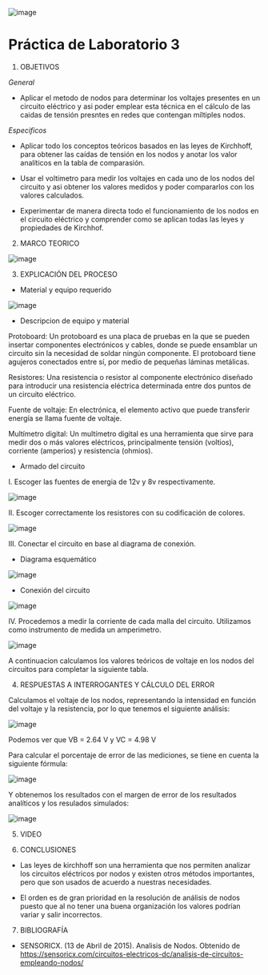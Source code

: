 ![image](https://user-images.githubusercontent.com/84390820/122505477-0afeae00-cfc2-11eb-92b3-0a3e618d0864.png)

# Práctica de Laboratorio 3 

1. OBJETIVOS

*General* 

- Aplicar el metodo de nodos para determinar los voltajes presentes en un circuito eléctrico y asi poder emplear esta técnica en el cálculo de las caidas de tensión presntes en redes que contengan míltiples nodos.

*Especificos*

- Aplicar todo los conceptos teóricos basados en las leyes de Kirchhoff, para obtener las caídas de tensión en los nodos y anotar los valor analíticos en la tabla de comparasión.

- Usar el voltímetro para medir los voltajes en cada uno de los nodos del circuito y asi obtener los valores medidos y poder compararlos con los valores calculados.

- Experimentar de manera directa todo el funcionamiento de los nodos en el circuito eléctrico y comprender como se aplican todas las leyes y propiedades de Kirchhof.

2. MARCO TEORICO

![image](https://user-images.githubusercontent.com/85137398/122514798-22459780-cfd2-11eb-9fdd-a107aeb27201.png)

3. EXPLICACIÓN DEL PROCESO

- Material y equipo requerido

![image](https://user-images.githubusercontent.com/85137398/122508558-c6761100-cfc7-11eb-8fd1-95a4f26370bb.png)

- Descripcion de equipo y material

Protoboard: Un protoboard es una placa de pruebas en la que se pueden insertar componentes electrónicos y cables, donde se puede ensamblar un circuito sin la necesidad de soldar ningún componente. El protoboard tiene agujeros conectados entre sí, por medio de pequeñas láminas metálicas.

Resistores: Una resistencia o resistor al componente electrónico diseñado para introducir una resistencia eléctrica determinada entre dos puntos de un circuito eléctrico.

Fuente de voltaje: En electrónica, el elemento activo que puede transferir energía se llama fuente de voltaje.

Multímetro digital: Un multímetro digital es una herramienta que sirve para medir dos o más valores eléctricos, principalmente tensión (voltios), corriente (amperios) y resistencia (ohmios).

- Armado del circuito

I. Escoger las fuentes de energia de 12v y 8v respectivamente.

![image](https://user-images.githubusercontent.com/85137398/122508940-76e41500-cfc8-11eb-9417-01fa16475eeb.png)

II. Escoger correctamente los resistores con su codificación de colores.

![image](https://user-images.githubusercontent.com/85137398/122509198-fd005b80-cfc8-11eb-84af-618f02b22205.png)

III. Conectar el circuito en base al diagrama de conexión.

- Diagrama esquemático

![image](https://user-images.githubusercontent.com/85137398/122508794-2e2c5c00-cfc8-11eb-9b19-3bc05257bdb7.png)

- Conexión del circuito

![image](https://user-images.githubusercontent.com/85137398/122508972-86fbf480-cfc8-11eb-8ed6-6510bb955542.png)

IV. Procedemos a medir la corriente de cada malla del circuito. Utilizamos como instrumento de medida un amperimetro.

![image](https://user-images.githubusercontent.com/85137398/122510145-b3b10b80-cfca-11eb-837c-e0837d1314a1.png)

A continuacion calculamos los valores teóricos de voltaje en los nodos del circuitos para completar la siguiente tabla.

4. RESPUESTAS A INTERROGANTES Y CÁLCULO DEL ERROR

Calculamos el voltaje de los nodos, representando la intensidad en función del voltaje y la resistencia, por lo que tenemos el siguiente análisis:

![image](https://user-images.githubusercontent.com/84390820/122517501-b7965b00-cfd5-11eb-8245-56bbd813973a.png)

Podemos ver que VB = 2.64 V y VC = 4.98 V

Para calcular el porcentaje de error de las mediciones, se tiene en cuenta la siguiente fórmula:

![image](https://user-images.githubusercontent.com/85137398/122509386-5072a980-cfc9-11eb-9ac6-47686205055b.png)

Y obtenemos los resultados con el margen de error de los resultados analíticos y los resulados simulados:

![image](https://user-images.githubusercontent.com/84390820/122518450-d34e3100-cfd6-11eb-803e-9c6612b5617e.png)


5. VIDEO

6. CONCLUSIONES

- Las leyes de kirchhoff son una herramienta que nos permiten analizar los circuitos eléctricos por nodos y existen otros métodos importantes, pero que son usados de acuerdo a nuestras necesidades.

- El orden es de gran prioridad en la resolución  de análisis de nodos puesto que al no tener una buena organización los valores podrían variar y salir incorrectos.

7. BIBLIOGRAFÍA

- SENSORICX. (13 de Abril de 2015). Analisis de Nodos. Obtenido de https://sensoricx.com/circuitos-electricos-dc/analisis-de-circuitos-empleando-nodos/
